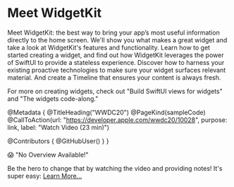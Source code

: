 # Meet WidgetKit

Meet WidgetKit: the best way to bring your app’s most useful information directly to the home screen. We'll show you what makes a great widget and take a look at WidgetKit's features and functionality. Learn how to get started creating a widget, and find out how WidgetKit leverages the power of SwiftUI to provide a stateless experience. Discover how to harness your existing proactive technologies to make sure your widget surfaces relevant material. And create a Timeline that ensures your content is always fresh.

For more on creating widgets, check out "Build SwiftUI views for widgets" and "The widgets code-along."

@Metadata {
   @TitleHeading("WWDC20")
   @PageKind(sampleCode)
   @CallToAction(url: "https://developer.apple.com/wwdc20/10028", purpose: link, label: "Watch Video (23 min)")

   @Contributors {
      @GitHubUser(<replace this with your GitHub handle>)
   }
}

😱 "No Overview Available!"

Be the hero to change that by watching the video and providing notes! It's super easy:
 [Learn More…](https://wwdcnotes.github.io/WWDCNotes/documentation/wwdcnotes/contributing)
